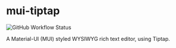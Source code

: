 # mui-tiptap

![GitHub Workflow Status](https://github.com/sjdemartini/mui-tiptap/actions/workflows/mui-tiptap.yml/badge.svg?branch=main)

A Material-UI (MUI) styled WYSIWYG rich text editor, using Tiptap.
